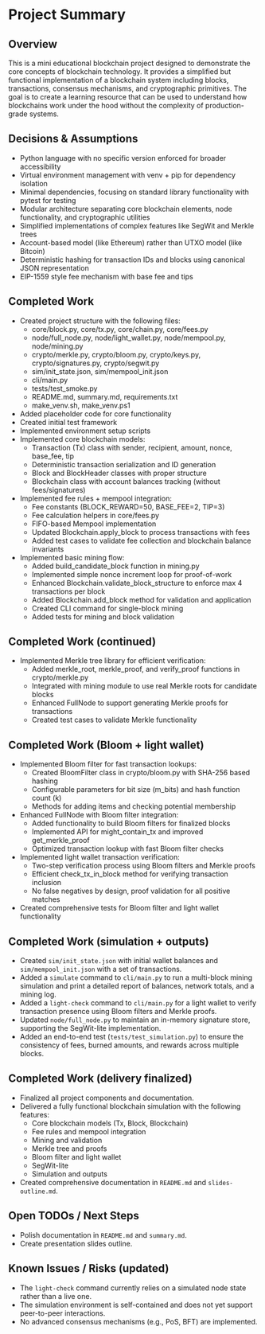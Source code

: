 # Project Summary

## Overview
This is a mini educational blockchain project designed to demonstrate the core concepts of blockchain technology. It provides a simplified but functional implementation of a blockchain system including blocks, transactions, consensus mechanisms, and cryptographic primitives. The goal is to create a learning resource that can be used to understand how blockchains work under the hood without the complexity of production-grade systems.

## Decisions & Assumptions
- Python language with no specific version enforced for broader accessibility
- Virtual environment management with venv + pip for dependency isolation
- Minimal dependencies, focusing on standard library functionality with pytest for testing
- Modular architecture separating core blockchain elements, node functionality, and cryptographic utilities
- Simplified implementations of complex features like SegWit and Merkle trees
- Account-based model (like Ethereum) rather than UTXO model (like Bitcoin)
- Deterministic hashing for transaction IDs and blocks using canonical JSON representation
- EIP-1559 style fee mechanism with base fee and tips

## Completed Work
- Created project structure with the following files:
  - core/block.py, core/tx.py, core/chain.py, core/fees.py
  - node/full_node.py, node/light_wallet.py, node/mempool.py, node/mining.py
  - crypto/merkle.py, crypto/bloom.py, crypto/keys.py, crypto/signatures.py, crypto/segwit.py
  - sim/init_state.json, sim/mempool_init.json
  - cli/main.py
  - tests/test_smoke.py
  - README.md, summary.md, requirements.txt
  - make_venv.sh, make_venv.ps1
- Added placeholder code for core functionality
- Created initial test framework
- Implemented environment setup scripts
- Implemented core blockchain models:
  - Transaction (Tx) class with sender, recipient, amount, nonce, base_fee, tip
  - Deterministic transaction serialization and ID generation
  - Block and BlockHeader classes with proper structure
  - Blockchain class with account balances tracking (without fees/signatures)
- Implemented fee rules + mempool integration:
  - Fee constants (BLOCK_REWARD=50, BASE_FEE=2, TIP=3)
  - Fee calculation helpers in core/fees.py
  - FIFO-based Mempool implementation
  - Updated Blockchain.apply_block to process transactions with fees
  - Added test cases to validate fee collection and blockchain balance invariants
- Implemented basic mining flow:
  - Added build_candidate_block function in mining.py
  - Implemented simple nonce increment loop for proof-of-work
  - Enhanced Blockchain.validate_block_structure to enforce max 4 transactions per block
  - Added Blockchain.add_block method for validation and application
  - Created CLI command for single-block mining
  - Added tests for mining and block validation

## Completed Work (continued)
- Implemented Merkle tree library for efficient verification:
  - Added merkle_root, merkle_proof, and verify_proof functions in crypto/merkle.py
  - Integrated with mining module to use real Merkle roots for candidate blocks
  - Enhanced FullNode to support generating Merkle proofs for transactions
  - Created test cases to validate Merkle functionality

## Completed Work (Bloom + light wallet)
- Implemented Bloom filter for fast transaction lookups:
  - Created BloomFilter class in crypto/bloom.py with SHA-256 based hashing
  - Configurable parameters for bit size (m_bits) and hash function count (k)
  - Methods for adding items and checking potential membership
- Enhanced FullNode with Bloom filter integration:
  - Added functionality to build Bloom filters for finalized blocks
  - Implemented API for might_contain_tx and improved get_merkle_proof
  - Optimized transaction lookup with fast Bloom filter checks
- Implemented light wallet transaction verification:
  - Two-step verification process using Bloom filters and Merkle proofs
  - Efficient check_tx_in_block method for verifying transaction inclusion
  - No false negatives by design, proof validation for all positive matches
- Created comprehensive tests for Bloom filter and light wallet functionality

## Completed Work (simulation + outputs)
- Created `sim/init_state.json` with initial wallet balances and `sim/mempool_init.json` with a set of transactions.
- Added a `simulate` command to `cli/main.py` to run a multi-block mining simulation and print a detailed report of balances, network totals, and a mining log.
- Added a `light-check` command to `cli/main.py` for a light wallet to verify transaction presence using Bloom filters and Merkle proofs.
- Updated `node/full_node.py` to maintain an in-memory signature store, supporting the SegWit-lite implementation.
- Added an end-to-end test (`tests/test_simulation.py`) to ensure the consistency of fees, burned amounts, and rewards across multiple blocks.

## Completed Work (delivery finalized)
- Finalized all project components and documentation.
- Delivered a fully functional blockchain simulation with the following features:
  - Core blockchain models (Tx, Block, Blockchain)
  - Fee rules and mempool integration
  - Mining and validation
  - Merkle tree and proofs
  - Bloom filter and light wallet
  - SegWit-lite
  - Simulation and outputs
- Created comprehensive documentation in `README.md` and `slides-outline.md`.

## Open TODOs / Next Steps
- Polish documentation in `README.md` and `summary.md`.
- Create presentation slides outline.

## Known Issues / Risks (updated)
- The `light-check` command currently relies on a simulated node state rather than a live one.
- The simulation environment is self-contained and does not yet support peer-to-peer interactions.
- No advanced consensus mechanisms (e.g., PoS, BFT) are implemented.

